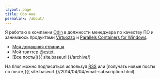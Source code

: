 ```yaml
---
layout: page
title: Обо мне
permalink: /about/
---
```


Я работаю в компании [Odin](http://www.odin.com/) в должности менеджера по качеству ПО
и занимаюсь продуктами [Virtuozzo](http://www.odin.com/products/virtuozzo/)
и [Parallels Containers for Windows](http://www.odin.com/support/virtualization-suite/pcw/).

- [Моя домашняя страница](https://bronevichok.ru/)
- Мой твиттер [@estet](https://twitter.com/estet).
- [Все посты]({{ site.baseurl }}/archive/)

На блог можно подписаться используя [RSS](http://feeds.feedburner.com/bronevichok)
или [получать новые посты по почте]({{ site.baseurl }}/2014/04/04/email-subscription.html).

